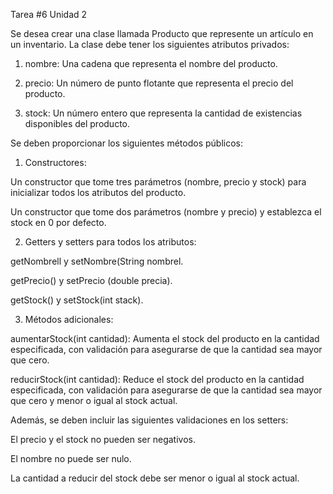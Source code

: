 Tarea #6 Unidad 2

Se desea crear una clase llamada Producto que represente un artículo en un inventario. La clase debe tener los siguientes atributos privados:

1. nombre: Una cadena que representa el nombre del producto.

2. precio: Un número de punto flotante que representa el precio del producto.

3. stock: Un número entero que representa la cantidad de existencias disponibles del producto.

Se deben proporcionar los siguientes métodos públicos:

1. Constructores:

Un constructor que tome tres parámetros (nombre, precio y stock) para inicializar todos los atributos del producto.

Un constructor que tome dos parámetros (nombre y precio) y establezca el stock en 0 por defecto.

2. Getters y setters para todos los atributos:

getNombrell y setNombre(String nombrel.

getPrecio() y setPrecio (double precia).

getStock() y setStock(int stack).

3. Métodos adicionales:

aumentarStock(int cantidad): Aumenta el stock del producto en la cantidad especificada, con validación para asegurarse de que la cantidad sea mayor que cero.

reducirStock(int cantidad): Reduce el stock del producto en la cantidad especificada, con validación para asegurarse de que la cantidad sea mayor que cero y menor o igual al stock actual.

Además, se deben incluir las siguientes validaciones en los setters:

El precio y el stock no pueden ser negativos.

El nombre no puede ser nulo.

La cantidad a reducir del stock debe ser menor o igual al stock actual.